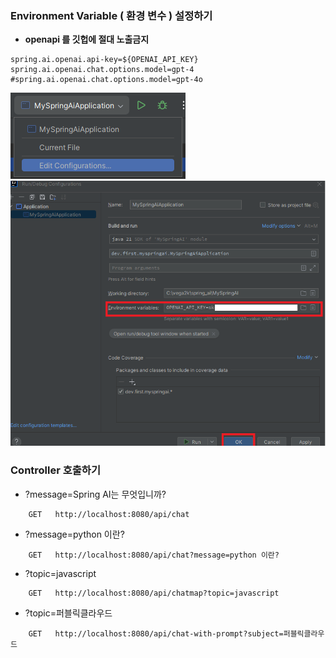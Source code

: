 ### Environment Variable ( 환경 변수 ) 설정하기
* **openapi 를 깃헙에 절대 노출금지**
```
spring.ai.openai.api-key=${OPENAI_API_KEY}
spring.ai.openai.chat.options.model=gpt-4
#spring.ai.openai.chat.options.model=gpt-4o
```

![Edit Configuration](./images/01.png)
![Environment Variables](./images/02.png)

### Controller 호출하기
* ?message=Spring AI는 무엇입니까?
```
    GET   http://localhost:8080/api/chat
```

* ?message=python 이란?
```
    GET   http://localhost:8080/api/chat?message=python 이란?
```

* ?topic=javascript
```
    GET   http://localhost:8080/api/chatmap?topic=javascript
```

* ?topic=퍼블릭클라우드
```
    GET   http://localhost:8080/api/chat-with-prompt?subject=퍼블릭클라우드
```

